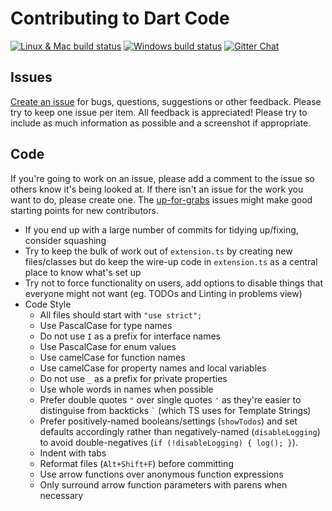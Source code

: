 # Contributing to Dart Code

[![Linux & Mac build status](https://travis-ci.org/Dart-Code/Dart-Code.svg?branch=master)](https://travis-ci.org/Dart-Code/Dart-Code)
[![Windows build status](https://ci.appveyor.com/api/projects/status/github/Dart-Code/Dart-Code?branch=master&svg=true)](https://ci.appveyor.com/project/DanTup/dart-code)
[![Gitter Chat](https://img.shields.io/badge/chat-online-brightgreen.svg)](https://gitter.im/dart-code/Dart-Code)

## Issues

[Create an issue](https://github.com/Dart-Code/Dart-Code/issues/new) for bugs, questions, suggestions or other feedback. Please try to keep one issue per item. All feedback is appreciated! Please try to include as much information as possible and a screenshot if appropriate.

## Code

If you're going to work on an issue, please add a comment to the issue so others know it's being looked at. If there isn't an issue for the work you want to do, please create one. The [up-for-grabs](https://github.com/Dart-Code/Dart-Code/labels/up-for-grabs) issues might make good starting points for new contributors.

- If you end up with a large number of commits for tidying up/fixing, consider squashing
- Try to keep the bulk of work out of `extension.ts` by creating new files/classes but do keep the wire-up code in `extension.ts` as a central place to know what's set up
- Try not to force functionality on users, add options to disable things that everyone might not want (eg. TODOs and Linting in problems view)
- Code Style
  - All files should start with `"use strict";`
  - Use PascalCase for type names
  - Do not use `I` as a prefix for interface names
  - Use PascalCase for enum values
  - Use camelCase for function names
  - Use camelCase for property names and local variables
  - Do not use `_` as a prefix for private properties
  - Use whole words in names when possible
  - Prefer double quotes `"` over single quotes `'` as they're easier to distinguise from backticks `` ` `` (which TS uses for Template Strings)
  - Prefer positively-named booleans/settings (`showTodos`) and set defaults accordingly rather than negatively-named (`disableLogging`) to avoid double-negatives (`if (!disableLogging) { log(); }`).
  - Indent with tabs
  - Reformat files (`Alt+Shift+F`) before committing
  - Use arrow functions over anonymous function expressions
  - Only surround arrow function parameters with parens when necessary
